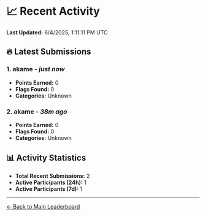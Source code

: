 # 📈 Recent Activity

**Last Updated:** 6/4/2025, 1:11:11 PM UTC

## 🔥 Latest Submissions

### 1. akame - *just now*
- **Points Earned:** 0
- **Flags Found:** 0
- **Categories:** Unknown

### 2. akame - *38m ago*
- **Points Earned:** 0
- **Flags Found:** 0
- **Categories:** Unknown

## 📊 Activity Statistics

- **Total Recent Submissions:** 2
- **Active Participants (24h):** 1
- **Active Participants (7d):** 1

---
[← Back to Main Leaderboard](README.md)